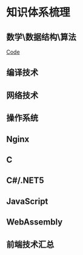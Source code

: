 # 知识体系梳理

## 数学\数据结构\算法

[Code](https://github.com/bddbzz/Algorithm.git '练习代码')

## 编译技术

## 网络技术

## 操作系统

## Nginx

## C

## C#/.NET5

## JavaScript

## WebAssembly

## 前端技术汇总
